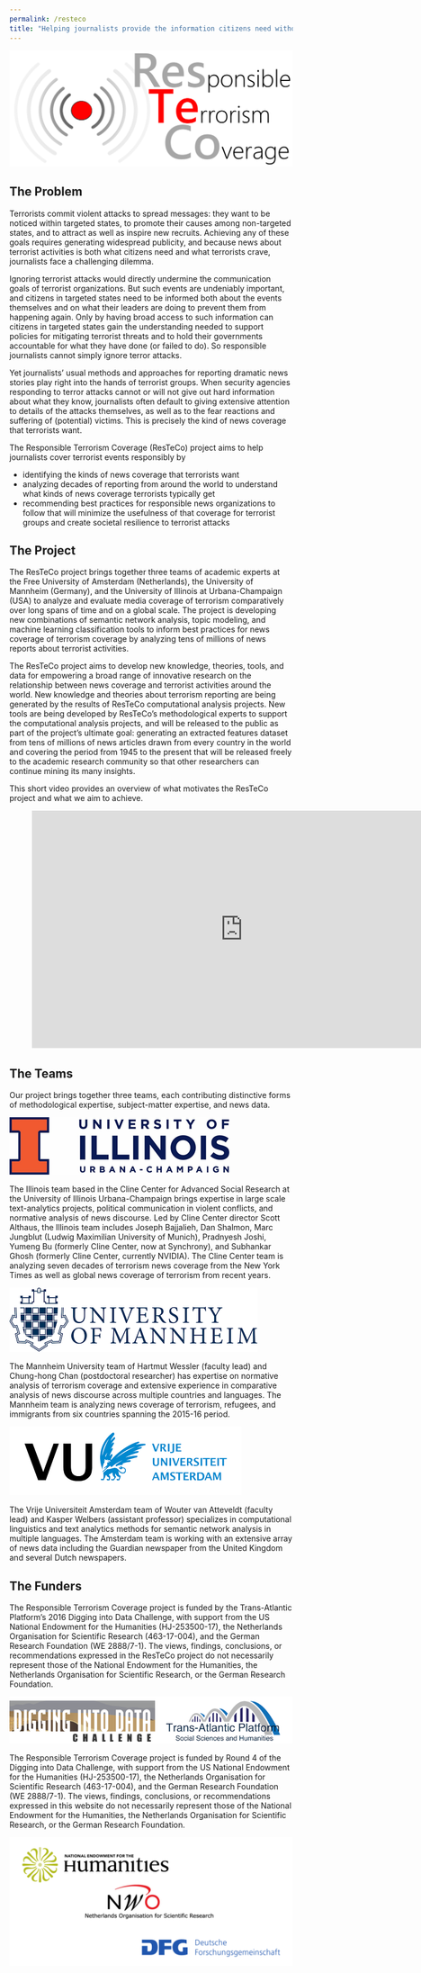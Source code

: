 ```yaml
---
permalink: /resteco
title: "Helping journalists provide the information citizens need without giving terrorists the attention they want"
---
```


![ResTeCo project logo](assets/Logo-with-Words-3.png)

## The Problem

Terrorists commit violent attacks to spread messages: they want to be noticed within targeted states, to promote their causes among non-targeted states, and to attract as well as inspire new recruits. Achieving any of these goals requires generating widespread publicity, and because news about terrorist activities is both what citizens need and what terrorists crave, journalists face a challenging dilemma.

Ignoring terrorist attacks would directly undermine the communication goals of terrorist organizations. But such events are undeniably important, and citizens in targeted states need to be informed both about the events themselves and on what their leaders are doing to prevent them from happening again. Only by having broad access to such information can citizens in targeted states gain the understanding needed to support policies for mitigating terrorist threats and to hold their governments accountable for what they have done (or failed to do). So responsible journalists cannot simply ignore terror attacks.

Yet journalists’ usual methods and approaches for reporting dramatic news stories play right into the hands of terrorist groups. When security agencies responding to terror attacks cannot or will not give out hard information about what they know, journalists often default to giving extensive attention to details of the attacks themselves, as well as to the fear reactions and suffering of (potential) victims. This is precisely the kind of news coverage that terrorists want.

The Responsible Terrorism Coverage (ResTeCo) project aims to help journalists cover terrorist events responsibly by

- identifying the kinds of news coverage that terrorists want
- analyzing decades of reporting from around the world to understand what kinds of news coverage terrorists typically get
- recommending best practices for responsible news organizations to follow that will minimize the usefulness of that coverage for terrorist groups and create societal resilience to terrorist attacks

## The Project

The ResTeCo project brings together three teams of academic experts at the Free University of Amsterdam (Netherlands), the University of Mannheim (Germany), and the University of Illinois at Urbana-Champaign (USA) to analyze and evaluate media coverage of terrorism comparatively over long spans of time and on a global scale. The project is developing new combinations of semantic network analysis, topic modeling, and machine learning classification tools to inform best practices for news coverage of terrorism coverage by analyzing tens of millions of news reports about terrorist activities.

The ResTeCo project aims to develop new knowledge, theories, tools, and data for empowering a broad range of innovative research on the relationship between news coverage and terrorist activities around the world. New knowledge and theories about terrorism reporting are being generated by the results of ResTeCo computational analysis projects. New tools are being developed by ResTeCo’s methodological experts to support the computational analysis projects, and will be released to the public as part of the project’s ultimate goal: generating an extracted features dataset from tens of millions of news articles drawn from every country in the world and covering the period from 1945 to the present that will be released freely to the academic research community so that other researchers can continue mining its many insights.

This short video provides an overview of what motivates the ResTeCo project and what we aim to achieve.

<figure class="wp-block-embed-youtube alignwide wp-block-embed is-type-video is-provider-youtube wp-embed-aspect-16-9 wp-has-aspect-ratio"><div class="wp-block-embed__wrapper">
<iframe loading="lazy" title="How do journalists responsibly cover terrorism?" width="750" height="422" src="https://www.youtube.com/embed/-0Nin-UGApE?feature=oembed" frameborder="0" allow="accelerometer; autoplay; encrypted-media; gyroscope; picture-in-picture" allowfullscreen=""></iframe>
</div></figure>

## The Teams

Our project brings together three teams, each contributing distinctive forms of methodological expertise, subject-matter expertise, and news data.

![University of Illinois at Urbana-Champaign](assets/logo_ui.png)

The Illinois team based in the Cline Center for Advanced Social Research at the University of Illinois Urbana-Champaign brings expertise in large scale text-analytics projects, political communication in violent conflicts, and normative analysis of news discourse. Led by Cline Center director Scott Althaus, the Illinois team includes Joseph Bajjalieh, Dan Shalmon, Marc Jungblut (Ludwig Maximilian University of Munich), Pradnyesh Joshi, Yumeng Bu (formerly Cline Center, now at Synchrony), and Subhankar Ghosh (formerly Cline Center, currently NVIDIA). The Cline Center team is analyzing seven decades of terrorism news coverage from the New York Times as well as global news coverage of terrorism from recent years.

![University of Mannheim](assets/logo_mannheim.png)

The Mannheim University team of Hartmut Wessler (faculty lead) and Chung-hong Chan (postdoctoral researcher) has expertise on normative analysis of terrorism coverage and extensive experience in comparative analysis of news discourse across multiple countries and languages. The Mannheim team is analyzing news coverage of terrorism, refugees, and immigrants from six countries spanning the 2015-16 period.

![Vrije Universiteit Amsterdam](assets/logo_vu.png)

The Vrije Universiteit Amsterdam team of Wouter van Atteveldt (faculty lead) and Kasper Welbers (assistant professor) specializes in computational linguistics and text analytics methods for semantic network analysis in multiple languages. The Amsterdam team is working with an extensive array of news data including the Guardian newspaper from the United Kingdom and several Dutch newspapers.

## The Funders

The Responsible Terrorism Coverage project is funded by the Trans-Atlantic Platform’s 2016 Digging into Data Challenge, with support from the US National Endowment for the Humanities (HJ-253500-17), the Netherlands Organisation for Scientific Research (463-17-004), and the German Research Foundation (WE 2888/7-1). The views, findings, conclusions, or recommendations expressed in the ResTeCo project do not necessarily represent those of the National Endowment for the Humanities, the Netherlands Organisation for Scientific Research, or the German Research Foundation.

![Digging into Data](assets/did.png)

The Responsible Terrorism Coverage project is funded by Round 4 of the Digging into Data Challenge, with support from the US National Endowment for the Humanities (HJ-253500-17), the Netherlands Organisation for Scientific Research (463-17-004), and the German Research Foundation (WE 2888/7-1). The views, findings, conclusions, or recommendations expressed in this website do not necessarily represent those of the National Endowment for the Humanities, the Netherlands Organisation for Scientific Research, or the German Research Foundation.

![Funder logos](assets/resteco-funder-logos-2.png)
